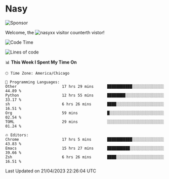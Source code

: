# Nasy

<!--
<p align="center">
<img height="200" src="https://github-readme-stats.vercel.app/api?username=nasyxx&count_private=true&show_icons=true&theme=dracula&include_all_commits=true"/>
<img height="200" src="https://github-readme-stats.vercel.app/api/top-langs/?username=nasyxx&theme=dracula&hide=html,jupyter+notebook&count_private=true&show_icons=true"/>
</p>

  
----------------
-->

![Sponsor](https://img.shields.io/static/v1.svg?label=Sponsor&message=%E2%9D%A4&logo=GitHub&style=flat&color=pink)
 
Welcome, the ![nasyxx visitor counter](https://count.getloli.com/get/@nasyxx?theme=rule34)th vistor!
 
<!--START_SECTION:waka-->
![Code Time](http://img.shields.io/badge/Code%20Time-3%2C435%20hrs%2018%20mins-blue)

![Lines of code](https://img.shields.io/badge/From%20Hello%20World%20I%27ve%20Written-6.2%20million%20lines%20of%20code-blue)

📊 **This Week I Spent My Time On** 

```text
🕑︎ Time Zone: America/Chicago

💬 Programming Languages: 
Other                    17 hrs 29 mins      ███████████░░░░░░░░░░░░░░   44.89 % 
Python                   12 hrs 55 mins      ████████░░░░░░░░░░░░░░░░░   33.17 % 
sh                       6 hrs 26 mins       ████░░░░░░░░░░░░░░░░░░░░░   16.51 % 
Org                      59 mins             █░░░░░░░░░░░░░░░░░░░░░░░░   02.54 % 
TOML                     29 mins             ░░░░░░░░░░░░░░░░░░░░░░░░░   01.24 % 

🔥 Editors: 
Chrome                   17 hrs 5 mins       ███████████░░░░░░░░░░░░░░   43.83 % 
Emacs                    15 hrs 27 mins      ██████████░░░░░░░░░░░░░░░   39.66 % 
Zsh                      6 hrs 26 mins       ████░░░░░░░░░░░░░░░░░░░░░   16.51 % 
```


 Last Updated on 21/04/2023 22:26:04 UTC
<!--END_SECTION:waka-->

<!-- ![visitors](https://visitor-badge.laobi.icu/badge?page_id=nasyxx.nasyxx) -->
